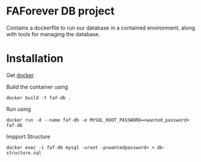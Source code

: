 # FAForever DB project

Contains a dockerfile to run our database in a contained environment, along with tools for managing the database.

# Installation

Get [docker](http://docker.com).

Build the container using

    docker build -t faf-db .

Run using

    docker run -d --name faf-db -e MYSQL_ROOT_PASSWORD=<wanted_password> faf-db

Impport Structure

    docker exec -i faf-db mysql -uroot -p<wantedpassword> < db-structure.sql
